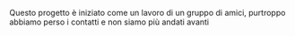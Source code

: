 Questo progetto è iniziato come un lavoro di un gruppo di amici, purtroppo abbiamo perso i contatti e non siamo più andati avanti
